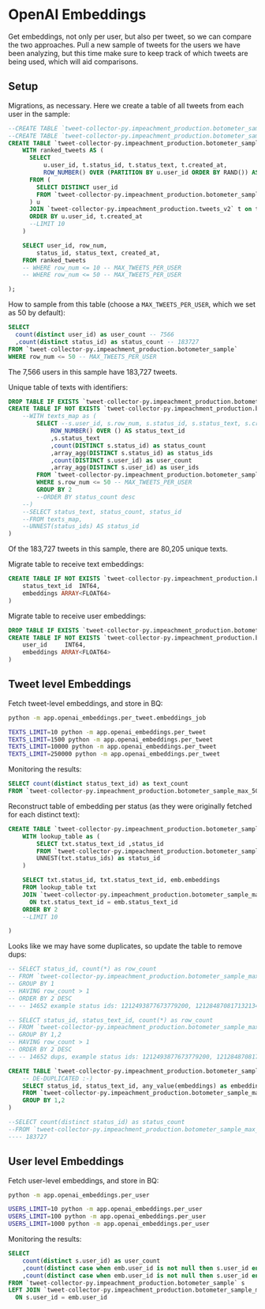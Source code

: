 # OpenAI Embeddings

Get embeddings, not only per user, but also per tweet, so we can compare the two approaches. Pull a new sample of tweets for the users we have been analyzing, but this time make sure to keep track of which tweets are being used, which will aid comparisons.

## Setup

Migrations, as necessary. Here we create a table of all tweets from each user in the sample:

```sql
--CREATE TABLE `tweet-collector-py.impeachment_production.botometer_sample_max_10` as (
--CREATE TABLE `tweet-collector-py.impeachment_production.botometer_sample_max_50` as (
CREATE TABLE `tweet-collector-py.impeachment_production.botometer_sample` as (
    WITH ranked_tweets AS (
      SELECT
          u.user_id, t.status_id, t.status_text, t.created_at,
          ROW_NUMBER() OVER (PARTITION BY u.user_id ORDER BY RAND()) AS row_num
      FROM (
        SELECT DISTINCT user_id
        FROM `tweet-collector-py.impeachment_production.botometer_sample_openai_tweet_embeddings_20230724`
      ) u
      JOIN `tweet-collector-py.impeachment_production.tweets_v2` t on t.user_id = u.user_id
      ORDER BY u.user_id, t.created_at
      --LIMIT 10
    )

    SELECT user_id, row_num,
        status_id, status_text, created_at,
    FROM ranked_tweets
    -- WHERE row_num <= 10 -- MAX_TWEETS_PER_USER
    -- WHERE row_num <= 50 -- MAX_TWEETS_PER_USER

);
```


How to sample from this table (choose a `MAX_TWEETS_PER_USER`, which we set as 50 by default):

```sql
SELECT
  count(distinct user_id) as user_count -- 7566
  ,count(distinct status_id) as status_count -- 183727
FROM `tweet-collector-py.impeachment_production.botometer_sample`
WHERE row_num <= 50 -- MAX_TWEETS_PER_USER
```

The 7,566 users in this sample have 183,727 tweets.

Unique table of texts with identifiers:

```sql
DROP TABLE IF EXISTS `tweet-collector-py.impeachment_production.botometer_sample_max_50_texts_map`;
CREATE TABLE IF NOT EXISTS `tweet-collector-py.impeachment_production.botometer_sample_max_50_texts_map` as (
    --WITH texts_map as (
        SELECT --s.user_id, s.row_num, s.status_id, s.status_text, s.created_at
            ROW_NUMBER() OVER () AS status_text_id
            ,s.status_text
            ,count(DISTINCT s.status_id) as status_count
            ,array_agg(DISTINCT s.status_id) as status_ids
            ,count(DISTINCT s.user_id) as user_count
            ,array_agg(DISTINCT s.user_id) as user_ids
        FROM `tweet-collector-py.impeachment_production.botometer_sample` s
        WHERE s.row_num <= 50 -- MAX_TWEETS_PER_USER
        GROUP BY 2
        --ORDER BY status_count desc
    --)
    --SELECT status_text, status_count, status_id
    --FROM texts_map,
    --UNNEST(status_ids) AS status_id
)
```

Of the 183,727 tweets in this sample, there are 80,205 unique texts.

Migrate table to receive text embeddings:

```sql
CREATE TABLE IF NOT EXISTS `tweet-collector-py.impeachment_production.botometer_sample_max_50_openai_text_embeddings` (
    status_text_id	INT64,
    embeddings ARRAY<FLOAT64>
)
```

Migrate table to receive user embeddings:

```sql
DROP TABLE IF EXISTS `tweet-collector-py.impeachment_production.botometer_sample_max_50_openai_user_embeddings`;
CREATE TABLE IF NOT EXISTS `tweet-collector-py.impeachment_production.botometer_sample_max_50_openai_user_embeddings` (
    user_id	    INT64,
    embeddings ARRAY<FLOAT64>
)
```


## Tweet level Embeddings

Fetch tweet-level embeddings, and store in BQ:

```sh
python -m app.openai_embeddings.per_tweet.embeddings_job

TEXTS_LIMIT=10 python -m app.openai_embeddings.per_tweet
TEXTS_LIMIT=1500 python -m app.openai_embeddings.per_tweet
TEXTS_LIMIT=10000 python -m app.openai_embeddings.per_tweet
TEXTS_LIMIT=250000 python -m app.openai_embeddings.per_tweet
```

Monitoring the results:

```sql
SELECT count(distinct status_text_id) as text_count
FROM `tweet-collector-py.impeachment_production.botometer_sample_max_50_openai_text_embeddings`  emb
```


Reconstruct table of embedding per status (as they were originally fetched for each distinct text):


```sql
CREATE TABLE `tweet-collector-py.impeachment_production.botometer_sample_max_50_openai_status_embeddings` as (
    WITH lookup_table as (
        SELECT txt.status_text_id ,status_id
        FROM `tweet-collector-py.impeachment_production.botometer_sample_max_50_texts_map` txt,
        UNNEST(txt.status_ids) as status_id
    )

    SELECT txt.status_id, txt.status_text_id, emb.embeddings
    FROM lookup_table txt
    JOIN `tweet-collector-py.impeachment_production.botometer_sample_max_50_openai_text_embeddings`  emb
      ON txt.status_text_id = emb.status_text_id
    ORDER BY 2
    --LIMIT 10

)
```

Looks like we may have some duplicates, so update the table to remove dups:

```sql
-- SELECT status_id, count(*) as row_count
-- FROM `tweet-collector-py.impeachment_production.botometer_sample_max_50_openai_status_embeddings`
-- GROUP BY 1
-- HAVING row_count > 1
-- ORDER BY 2 DESC
-- -- 14652 example status ids: 1212493877673779200, 1212848708171321344, 1217970948529364992

-- SELECT status_id, status_text_id, count(*) as row_count
-- FROM `tweet-collector-py.impeachment_production.botometer_sample_max_50_openai_status_embeddings`
-- GROUP BY 1,2
-- HAVING row_count > 1
-- ORDER BY 2 DESC
-- -- 14652 dups, example status ids: 1212493877673779200, 1212848708171321344, 1217970948529364992

CREATE TABLE `tweet-collector-py.impeachment_production.botometer_sample_max_50_openai_status_embeddings_v2` as (
    -- DE-DUPLICATED :-)
    SELECT status_id, status_text_id, any_value(embeddings) as embeddings
    FROM `tweet-collector-py.impeachment_production.botometer_sample_max_50_openai_status_embeddings`
    GROUP BY 1,2
)

--SELECT count(distinct status_id) as status_count
--FROM `tweet-collector-py.impeachment_production.botometer_sample_max_50_openai_status_embeddings_v2`
---- 183727
```

## User level Embeddings

Fetch user-level embeddings, and store in BQ:

```sh
python -m app.openai_embeddings.per_user

USERS_LIMIT=10 python -m app.openai_embeddings.per_user
USERS_LIMIT=100 python -m app.openai_embeddings.per_user
USERS_LIMIT=1000 python -m app.openai_embeddings.per_user
```

Monitoring the results:

```sql
SELECT
    count(distinct s.user_id) as user_count
    ,count(distinct case when emb.user_id is not null then s.user_id end) as users_collected
    ,count(distinct case when emb.user_id is not null then s.user_id end) / count(distinct s.user_id) as pct_collected
FROM `tweet-collector-py.impeachment_production.botometer_sample` s
LEFT JOIN `tweet-collector-py.impeachment_production.botometer_sample_max_50_openai_user_embeddings`  emb
  ON s.user_id = emb.user_id

```
